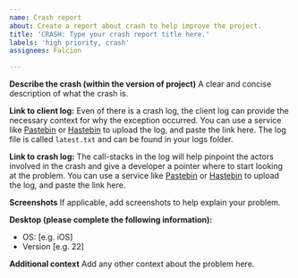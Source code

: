 ```yaml
---
name: Crash report
about: Create a report about crash to help improve the project.
title: 'CRASH: Type your crash report title here.'
labels: 'high priority, crash'
assignees: Falcion

---
```


**Describe the crash (within the version of project)**
A clear and concise description of what the crash is.

**Link to client log:**
Even of there is a crash log, the client log can provide the necessary context for why the exception occurred. You can use a service like [Pastebin](https://pastebin.com) or [Hastebin](https://hastebin.com) to upload the log, and paste the link here. The log file is called `latest.txt` and can be found in your logs folder.

**Link to crash log:**
The call-stacks in the log will help pinpoint the actors involved in the crash and give a developer a pointer where to start looking at the problem. You can use a service like [Pastebin](https://pastebin.com) or [Hastebin](https://hastebin.com) to upload the log, and paste the link here.

**Screenshots**
If applicable, add screenshots to help explain your problem.

**Desktop (please complete the following information):**
 - OS: [e.g. iOS]
 - Version [e.g. 22]

**Additional context**
Add any other context about the problem here.

